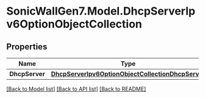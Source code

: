 # SonicWallGen7.Model.DhcpServerIpv6OptionObjectCollection

## Properties

Name | Type | Description | Notes
------------ | ------------- | ------------- | -------------
**DhcpServer** | [**DhcpServerIpv6OptionObjectCollectionDhcpServer**](DhcpServerIpv6OptionObjectCollectionDhcpServer.md) |  | [optional] 

[[Back to Model list]](../README.md#documentation-for-models) [[Back to API list]](../README.md#documentation-for-api-endpoints) [[Back to README]](../README.md)

